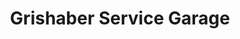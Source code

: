 ---
title: "Grishaber Service Garage"
url: /appleton/grishaber-service-garage/
shop: Autowerkstatt
---